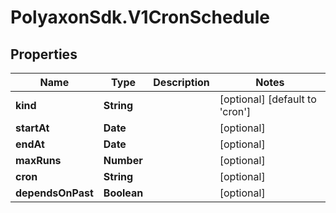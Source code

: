 # PolyaxonSdk.V1CronSchedule

## Properties

Name | Type | Description | Notes
------------ | ------------- | ------------- | -------------
**kind** | **String** |  | [optional] [default to &#39;cron&#39;]
**startAt** | **Date** |  | [optional] 
**endAt** | **Date** |  | [optional] 
**maxRuns** | **Number** |  | [optional] 
**cron** | **String** |  | [optional] 
**dependsOnPast** | **Boolean** |  | [optional] 


